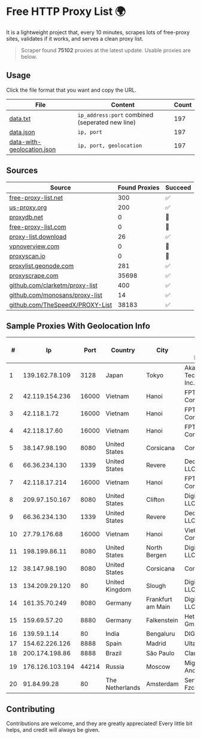 
# Free HTTP Proxy List 🌍

It is a lightweight project that, every 10 minutes, scrapes lots of free-proxy sites, validates if it works, and serves a clean proxy list.


> Scraper found **75102** proxies at the latest update. Usable proxies are below.

## Usage

Click the file format that you want and copy the URL.


|File|Content|Count|
|----|-------|-----|
|[data.txt](https://raw.githubusercontent.com/themiralay/Proxy-List-World/master/data.txt)|`ip_address:port` combined (seperated new line)|197|
|[data.json](https://raw.githubusercontent.com/themiralay/Proxy-List-World/master/data.json)|`ip, port`|197|
|[data-with-geolocation.json](https://raw.githubusercontent.com/themiralay/Proxy-List-World/master/data-with-geolocation.json)|`ip, port, geolocation`|197|

## Sources

|Source|Found Proxies|Succeed|
|------|-------------|-------|
|[free-proxy-list.net](https://free-proxy-list.net)|300|✅|
|[us-proxy.org](https://www.us-proxy.org)|200|✅|
|[proxydb.net](http://proxydb.net)|0|🚫|
|[free-proxy-list.com](https://free-proxy-list.com/?page=&port=&type%5B%5D=http&type%5B%5D=https&up_time=0&search=Search)|0|🚫|
|[proxy-list.download](https://www.proxy-list.download/HTTP)|26|✅|
|[vpnoverview.com](https://vpnoverview.com/privacy/anonymous-browsing/free-proxy-servers)|0|🚫|
|[proxyscan.io](https://www.proxyscan.io)|0|🚫|
|[proxylist.geonode.com](https://proxylist.geonode.com/api/proxy-list?limit=300&page=1&sort_by=lastChecked&sort_type=desc&protocols=http,https)|281|✅|
|[proxyscrape.com](https://api.proxyscrape.com/v2/?request=displayproxies&protocol=http&timeout=10000&country=all&ssl=all&anonymity=all)|35698|✅|
|[github.com/clarketm/proxy-list](https://raw.githubusercontent.com/clarketm/proxy-list/master/proxy-list-raw.txt)|400|✅|
|[github.com/monosans/proxy-list](https://raw.githubusercontent.com/monosans/proxy-list/main/proxies/http.txt)|14|✅|
|[github.com/TheSpeedX/PROXY-List](https://raw.githubusercontent.com/TheSpeedX/PROXY-List/master/http.txt)|38183|✅|


## Sample Proxies With Geolocation Info

|#|Ip|Port|Country|City|Internet Service Provider|
|-|--|----|-------|----|-------------------------|
|1|139.162.78.109|3128|Japan|Tokyo|Akamai Technologies, Inc.|
|2|42.119.154.236|16000|Vietnam|Hanoi|FPT Telecom Company|
|3|42.118.1.72|16000|Vietnam|Hanoi|FPT Telecom Company|
|4|42.118.17.60|16000|Vietnam|Hanoi|FPT Telecom Company|
|5|38.147.98.190|8080|United States|Corsicana|Corsicana ISD|
|6|66.36.234.130|1339|United States|Revere|DediOutlet, LLC|
|7|42.118.17.214|16000|Vietnam|Hanoi|FPT Telecom Company|
|8|209.97.150.167|8080|United States|Clifton|DigitalOcean, LLC|
|9|66.36.234.130|1339|United States|Revere|DediOutlet, LLC|
|10|27.79.176.68|16000|Vietnam|Hanoi|Viettel Corporation|
|11|198.199.86.11|8080|United States|North Bergen|DigitalOcean, LLC|
|12|38.147.98.190|8080|United States|Corsicana|Corsicana ISD|
|13|134.209.29.120|80|United Kingdom|Slough|DigitalOcean, LLC|
|14|161.35.70.249|8080|Germany|Frankfurt am Main|DigitalOcean, LLC|
|15|159.69.57.20|8880|Germany|Falkenstein|Hetzner Online GmbH|
|16|139.59.1.14|80|India|Bengaluru|DIGITALOCEAN|
|17|154.62.226.126|8888|Spain|Madrid|Ultahost, Inc.|
|18|200.174.198.86|8888|Brazil|São Paulo|Claro S.A|
|19|176.126.103.194|44214|Russia|Moscow|Miglovets Egor Andreevich|
|20|91.84.99.28|80|The Netherlands|Amsterdam|Servers Tech Fzco|



## Contributing

Contributions are welcome, and they are greatly appreciated! Every
little bit helps, and credit will always be given.

